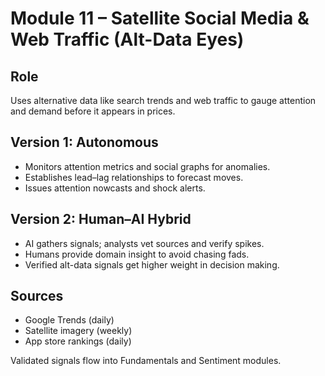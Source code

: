 # Module 11 – Satellite Social Media & Web Traffic (Alt-Data Eyes)

## Role
Uses alternative data like search trends and web traffic to gauge attention and demand before it appears in prices.

## Version 1: Autonomous
- Monitors attention metrics and social graphs for anomalies.
- Establishes lead–lag relationships to forecast moves.
- Issues attention nowcasts and shock alerts.

## Version 2: Human–AI Hybrid
- AI gathers signals; analysts vet sources and verify spikes.
- Humans provide domain insight to avoid chasing fads.
- Verified alt-data signals get higher weight in decision making.

## Sources
- Google Trends (daily)
- Satellite imagery (weekly)
- App store rankings (daily)

Validated signals flow into Fundamentals and Sentiment modules.

